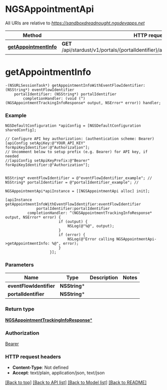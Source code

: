 # NGSAppointmentApi

All URIs are relative to *https://sandboxdreadnought.ngsdevapps.net*

Method | HTTP request | Description
------------- | ------------- | -------------
[**getAppointmentInfo**](NGSAppointmentApi.md#getappointmentinfo) | **GET** /api/stardust/v1/portals/{portalIdentifier}/appointment/{eventFlowIdentifier} | 


# **getAppointmentInfo**
```objc
-(NSURLSessionTask*) getAppointmentInfoWithEventFlowIdentifier: (NSString*) eventFlowIdentifier
    portalIdentifier: (NSString*) portalIdentifier
        completionHandler: (void (^)(NGSAppointmentTrackingInfoResponse* output, NSError* error)) handler;
```



### Example 
```objc
NGSDefaultConfiguration *apiConfig = [NGSDefaultConfiguration sharedConfig];

// Configure API key authorization: (authentication scheme: Bearer)
[apiConfig setApiKey:@"YOUR_API_KEY" forApiKeyIdentifier:@"Authorization"];
// Uncomment below to setup prefix (e.g. Bearer) for API key, if needed
//[apiConfig setApiKeyPrefix:@"Bearer" forApiKeyIdentifier:@"Authorization"];


NSString* eventFlowIdentifier = @"eventFlowIdentifier_example"; // 
NSString* portalIdentifier = @"portalIdentifier_example"; // 

NGSAppointmentApi*apiInstance = [[NGSAppointmentApi alloc] init];

[apiInstance getAppointmentInfoWithEventFlowIdentifier:eventFlowIdentifier
              portalIdentifier:portalIdentifier
          completionHandler: ^(NGSAppointmentTrackingInfoResponse* output, NSError* error) {
                        if (output) {
                            NSLog(@"%@", output);
                        }
                        if (error) {
                            NSLog(@"Error calling NGSAppointmentApi->getAppointmentInfo: %@", error);
                        }
                    }];
```

### Parameters

Name | Type | Description  | Notes
------------- | ------------- | ------------- | -------------
 **eventFlowIdentifier** | **NSString***|  | 
 **portalIdentifier** | **NSString***|  | 

### Return type

[**NGSAppointmentTrackingInfoResponse***](NGSAppointmentTrackingInfoResponse.md)

### Authorization

[Bearer](../README.md#Bearer)

### HTTP request headers

 - **Content-Type**: Not defined
 - **Accept**: text/plain, application/json, text/json

[[Back to top]](#) [[Back to API list]](../README.md#documentation-for-api-endpoints) [[Back to Model list]](../README.md#documentation-for-models) [[Back to README]](../README.md)

